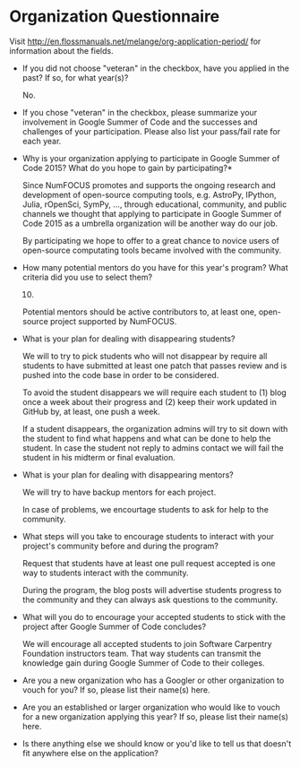 # Organization Questionnaire

Visit
http://en.flossmanuals.net/melange/org-application-period/
for information about the fields.

-   If you did not choose "veteran" in the checkbox,
    have you applied in the past?
    If so, for what year(s)?

    No.

-   If you chose "veteran" in the checkbox,
    please summarize your involvement in Google Summer of Code
    and the successes and challenges of your participation.
    Please also list your pass/fail rate for each year.

-   Why is your organization applying to participate
    in Google Summer of Code 2015?
    What do you hope to gain by participating?*

    Since NumFOCUS promotes and supports
    the ongoing research and development of open-source computing tools,
    e.g. AstroPy, IPython, Julia, rOpenSci, SymPy, ...,
    through educational, community, and public channels
    we thought that applying to participate in
    Google Summer of Code 2015 as a umbrella organization
    will be another way do our job.

    By participating we hope to offer to a great chance
    to novice users of open-source computating tools
    became involved with the community.

-   How many potential mentors do you have for this year's program?
    What criteria did you use to select them?

    10.

    Potential mentors should be active contributors to,
    at least one, open-source project supported by NumFOCUS.

-   What is your plan for dealing with disappearing students?

    We will to try to pick students who will not disappear
    by require all students to have submitted at least one patch
    that passes review and is pushed into the code base in order to be
    considered.
    
    To avoid the student disappears we will require each student
    to (1) blog once a week about their progress
    and (2) keep their work updated in GitHub by,
    at least, one push a week.

    If a student disappears,
    the organization admins will try to sit down with the student
    to find what happens and what can be done to help the student.
    In case the student not reply to admins contact
    we will fail the student in his midterm or final evaluation.

-   What is your plan for dealing with disappearing mentors?

    We will try to have backup mentors for each project.

    In case of problems,
    we encourtage students to ask for help to the community.

-   What steps will you take to encourage students
    to interact with your project's community before and during the program?

    Request that students have at least one pull request accepted
    is one way to students interact with the community.

    During the program, the blog posts will advertise students progress
    to the community and they can always ask questions to the community.

-   What will you do to encourage your accepted students
    to stick with the project after Google Summer of Code concludes?

    We will encourage all accepted students to join
    Software Carpentry Foundation instructors team.
    That way students can transmit the knowledge gain during
    Google Summer of Code to their colleges.

-   Are you a new organization who has a Googler
    or other organization to vouch for you?
    If so, please list their name(s) here.

-   Are you an established or larger organization
    who would like to vouch for a new organization applying this year?
    If so, please list their name(s) here.

-   Is there anything else we should know 
    or you'd like to tell us that doesn't fit anywhere else on the application?

